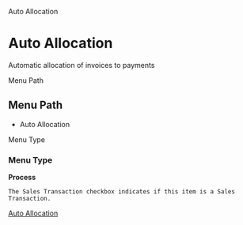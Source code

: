 
Auto Allocation
# Auto Allocation


Automatic allocation of invoices to payments

Menu Path
## Menu Path



- Auto Allocation

Menu Type
### Menu Type

**Process**

```
The Sales Transaction checkbox indicates if this item is a Sales Transaction.
```

[Auto Allocation](functional-guide/process/process-c_allocation_auto.md)